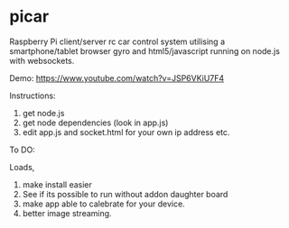picar
=====

Raspberry Pi client/server rc car control system utilising a smartphone/tablet browser gyro and html5/javascript running on node.js with websockets.

Demo:
https://www.youtube.com/watch?v=JSP6VKiU7F4

Instructions:

1. get node.js
2. get node dependencies (look in app.js)
3. edit app.js and socket.html for your own ip address etc.


To DO:

Loads,

1. make install easier
2. See if its possible to run without addon daughter board
3. make app able to calebrate for your device.
4. better image streaming.
